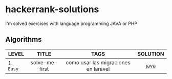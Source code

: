 # hackerrank-solutions
I'm solved exercises with language programming JAVA or PHP



## Algorithms

<div align="center">

| LEVEL         | TITLE          |   TAGS   | SOLUTION |         
|---------------------|:----------------:|:---------------:|:---------------:|         
| 1. `Easy`           | solve-me-first             |     como usar las migraciones en laravel        |     [java](https://github.com/ROLY2033/hackerrank-solutions/blob/main/java/algorithms/solve-me-first.txt)    |

</div>

